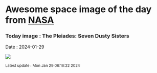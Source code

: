 
# Awesome space image of the day from [NASA](https://api.nasa.gov/)

### Today image : The Pleiades: Seven Dusty Sisters
Date : 2024-01-29

![](https://apod.nasa.gov/apod/image/2401/Pleiades_Stocks_960.jpg)

<small>Latest update : Mon Jan 29 06:16:22 2024</small>
        